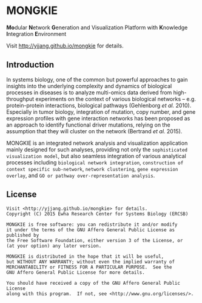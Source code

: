 MONGKIE
=======

**Mo**dular **N**etwork **G**eneration and Visualization Platform with **K**nowledge **I**ntegration **E**nvironment

Visit <http://yjjang.github.io/mongkie> for details.

Introduction
------------

In systems biology, one of the common but powerful approaches to gain insights into the underlying complexity and dynamics of biological processes in diseases is to analyze multi-omics data derived from high-throughput experiments on the context of various biological networks – e.g. protein-protein interactions, biological pathways (Gehlenborg _et al._ 2010). Especially in tumor biology, integration of mutation, copy number, and gene expression profiles with gene interaction networks has been proposed as an approach to identify functional driver mutations, relying on the assumption that they will cluster on the network (Bertrand _et al._ 2015).

MONGKIE is an integrated network analysis and visualization application mainly designed for such analyses, providing not only the `sophisticated visualization model`, but also seamless integration of various analytical processes including `biological network integration`, `construction of context specific sub-network`, `network clustering`, `gene expression overlay`, and `GO or pathway over-representation analysis`. 


License
-------

    Visit <http://yjjang.github.io/mongkie> for details.
    Copyright (C) 2015 Ewha Research Center for Systems Biology (ERCSB)
    
    MONGKIE is free software: you can redistribute it and/or modify
    it under the terms of the GNU Affero General Public License as published by
    the Free Software Foundation, either version 3 of the License, or
    (at your option) any later version.
    
    MONGKIE is distributed in the hope that it will be useful,
    but WITHOUT ANY WARRANTY; without even the implied warranty of
    MERCHANTABILITY or FITNESS FOR A PARTICULAR PURPOSE.  See the
    GNU Affero General Public License for more details.
    
    You should have received a copy of the GNU Affero General Public License
    along with this program.  If not, see <http://www.gnu.org/licenses/>.
